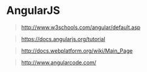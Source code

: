 # AngularJS

>http://www.w3schools.com/angular/default.asp

>https://docs.angularjs.org/tutorial

>http://docs.webplatform.org/wiki/Main_Page

>http://www.angularcode.com/
